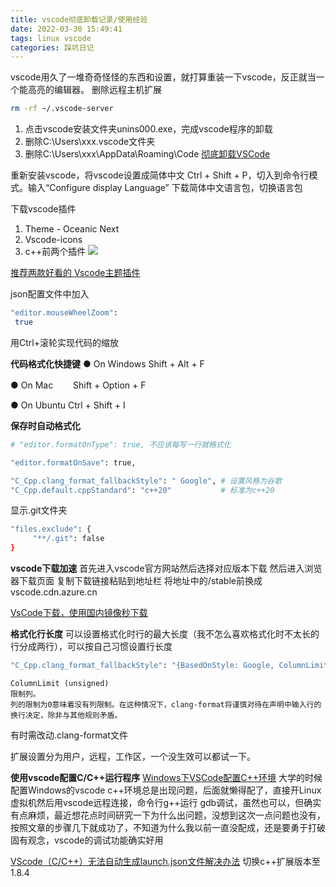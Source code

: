 ```yaml
---
title: vscode彻底卸载记录/使用经验
date: 2022-03-30 15:49:41
tags: linux vscode
categories: 踩坑日记
---
```

<meta name="referrer" content="no-referrer" />


vscode用久了一堆奇奇怪怪的东西和设置，就打算重装一下vscode，反正就当一个能高亮的编辑器。
 删除远程主机扩展
```bash
rm -rf ~/.vscode-server
```

 1. 点击vscode安装文件夹unins000.exe，完成vscode程序的卸载
 2. 删除C:\Users\xxx\.vscode文件夹
 3. 删除C:\Users\xxx\AppData\Roaming\Code
[彻底卸载VSCode](https://blog.csdn.net/qq_29339467/article/details/104074758)




重新安装vscode，将vscode设置成简体中文
Ctrl + Shift + P，切入到命令行模式。输入“Configure display Language”
下载简体中文语言包，切换语言包


下载vscode插件

 1. Theme - Oceanic Next
 2. Vscode-icons
 4. c++前两个插件
 ![](https://img-blog.csdnimg.cn/c87f840328b241598931def0e9567846.png?x-oss-process=image/watermark,type_d3F5LXplbmhlaQ,shadow_50,text_Q1NETiBA5pyA5L2z5o2f5Y-LMTAyMA==,size_8,color_FFFFFF,t_70,g_se,x_16)

[推荐两款好看的 Vscode主题插件](https://cloud.tencent.com/developer/article/1592654)


json配置文件中加入
```bash
"editor.mouseWheelZoom": 
 true
```
用Ctrl+滚轮实现代码的缩放


**代码格式化快捷键**
● On Windows Shift + Alt + F

● On Mac 　　Shift + Option + F

● On Ubuntu Ctrl + Shift + I

**保存时自动格式化**
```bash
# "editor.formatOnType": true, 不应该每写一行就格式化

"editor.formatOnSave": true,
```

```bash
"C_Cpp.clang_format_fallbackStyle": " Google", # 设置风格为谷歌
"C_Cpp.default.cppStandard": "c++20"           # 标准为c++20
```
显示.git文件夹
```bash
"files.exclude": {
     "**/.git": false
}
```


**vscode下载加速**
    首先进入vscode官方网站然后选择对应版本下载
    然后进入浏览器下载页面
    复制下载链接粘贴到地址栏
    将地址中的/stable前换成vscode.cdn.azure.cn

[VsCode下载，使用国内镜像秒下载](https://blog.csdn.net/bielaiwuyang1999/article/details/117814237)


**格式化行长度**
可以设置格式化时行的最大长度（我不怎么喜欢格式化时不太长的行分成两行），可以按自己习惯设置行长度
```bash
"C_Cpp.clang_format_fallbackStyle": "{BasedOnStyle: Google, ColumnLimit: 100}",
```

	ColumnLimit (unsigned)
	限制列。
	列的限制为0意味着没有列限制。在这种情况下，clang-format将谨慎对待在声明中输入行的换行决定，除非与其他规则矛盾。
有时需改动.clang-format文件

扩展设置分为用户，远程，工作区，一个没生效可以都试一下。

**使用vscode配置C/C++运行程序**
[Windows下VSCode配置C++环境](https://zhuanlan.zhihu.com/p/105135431)
大学的时候配置Windows的vscode c++环境总是出现问题，后面就懒得配了，直接开Linux虚拟机然后用vscode远程连接，命令行g++运行 gdb调试，虽然也可以，但确实有点麻烦，最近想花点时间研究一下为什么出问题，没想到这次一点问题也没有，按照文章的步骤几下就成功了，不知道为什么我以前一直没配成，还是要勇于打破固有观念，vscode的调试功能确实好用

[VScode（C/C++）无法自动生成launch.json文件解决办法](https://blog.csdn.net/weixin_55644008/article/details/125820835)
切换c++扩展版本至1.8.4
